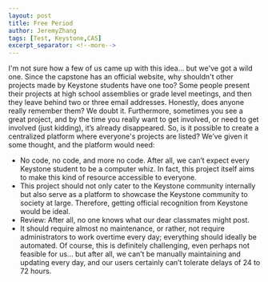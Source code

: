 ```yaml
---
layout: post
title: Free Period
author: JeremyZhang
tags: [Test, Keystone,CAS]
excerpt_separator: <!--more-->
---
```

<!--more-->
I'm not sure how a few of us came up with this idea... but we've got a wild one. Since the capstone has an official website, why shouldn't other projects made by Keystone students have one too? Some people present their projects at high school assemblies or grade level meetings, and then they leave behind two or three email addresses. Honestly, does anyone really remember them? We doubt it. Furthermore, sometimes you see a great project, and by the time you really want to get involved, or need to get involved (just kidding), it’s already disappeared. So, is it possible to create a centralized platform where everyone's projects are listed? We’ve given it some thought, and the platform would need:

- No code, no code, and more no code.
  After all, we can’t expect every Keystone student to be a computer whiz. In fact, this project itself aims to make this kind of resource accessible to everyone.
- This project should not only cater to the Keystone community internally but also serve as a platform to showcase the Keystone community to society at large. Therefore, getting official recognition from Keystone would be ideal.
- Review: After all, no one knows what our dear classmates might post.
- It should require almost no maintenance, or rather, not require administrators to work overtime every day; everything should ideally be automated. Of course, this is definitely challenging, even perhaps not feasible for us... but after all, we can’t be manually maintaining and updating every day, and our users certainly can’t tolerate delays of 24 to 72 hours.


